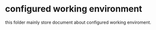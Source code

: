 # configured working environment
this folder mainly store document about configured working enviroment.
